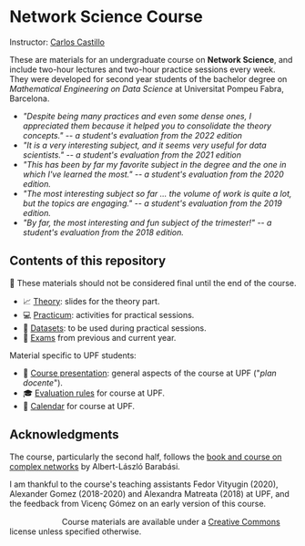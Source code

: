 # Network Science Course

Instructor: [Carlos Castillo](https://chato.cl/)

These are materials for an undergraduate course on **Network Science**, and include two-hour lectures and two-hour practice sessions every week. They were developed for second year students of the bachelor degree on *Mathematical Engineering on Data Science* at Universitat Pompeu Fabra, Barcelona.

* *"Despite being many practices and even some dense ones, I appreciated them because it helped you to consolidate the theory
concepts." -- a student's evaluation from the 2022 edition*
* *"It is a very interesting subject, and it seems very useful for data scientists." -- a student's evaluation from the 2021 edition*
* *"This has been by far my favorite subject in the degree and the one in which I've learned the most." -- a student's evaluation from the 2020 edition.*
* *"The most interesting subject so far ... the volume of work is quite a lot, but the topics are engaging." -- a student's evaluation from the 2019 edition.*
* *"By far, the most interesting and fun subject of the trimester!" -- a student's evaluation from the 2018 edition.*

## Contents of this repository

:construction: These materials should not be considered final until the end of the course.

* :chart_with_upwards_trend: [Theory](theory/README.md): slides for the theory part.
* :computer: [Practicum](practicum/README.md): activities for practical sessions.
* :file_folder: [Datasets](practicum/data/README.md): to be used during practical sessions.
* :pencil: [Exams](exams/README.md) from previous and current year.

Material specific to UPF students:

* :scroll: [Course presentation](upf/upf-course-presentation.md): general aspects of the course at UPF ("*plan docente*").
* :mortar_board: [Evaluation rules](upf/upf-evaluation.md) for course at UPF.
* :calendar: [Calendar](upf/upf-calendar.md) for course at UPF.

## Acknowledgments

The course, particularly the second half, follows the [book and course on complex networks](https://www.barabasilab.com/course) by Albert-László Barabási.

I am thankful to the course's teaching assistants Fedor Vityugin (2020), Alexander Gomez (2018-2020) and Alexandra Matreata (2018) at UPF, and the feedback from Vicenç Gómez on an early version of this course.

[<img src="upf/cc-by-80x15.png" width="80" height="15" hspace="4"/>](https://creativecommons.org/licenses/by/4.0/) Course materials are available under a [Creative Commons](https://creativecommons.org/licenses/by/4.0/) license unless specified otherwise.
